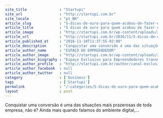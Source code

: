 ```yaml
---
site_title               : "Startupi"
site_url                 : "http://startupi.com.br"
site_locale              : "pt_BR"
article_slug             : "5-dicas-de-ouro-para-quem-acabou-de-fazer-uma-conversao"
article_title            : "5 dicas de ouro para quem acabou de fazer uma conversão"
article_image            : "http://startupi.com.br/wp-content/uploads/2016/11/Foto-artigo-Lucas-Paschoal-Híbrida-28.10.16--870x250.jpg"
article_url              : "http://startupi.com.br/2016/11/5-dicas-de-ouro-para-quem-acabou-de-fazer-uma-conversao/"
article_published_at     : "2016-11-10T11:37:55-02:00"
article_description      : "Conquistar uma conversão é uma das situações mais prazerosas de toda empresa, não é? Ainda mais quando falamos do ambiente digital,..."
article_author_name      : "ESPAÇO DO EMPREENDEDOR"
article_author_image     : "http://startupi.com.br/wp-content/uploads/2015/05/CANAL-EXCLUSIVO-EMPREENDEDORES_avatar_1430778971.JPG"
article_author_biography : "Espaço Exclusivo para Empreendedores transmitirem conhecimento, desafios e experiências sobre aceleração, captação de investimentos, planejamento de marketing, escalabilidade, feiras e missões comerciais, internacionalização; know how sobre modelagem de negócios, mentoria, MVP, pivotagem, relação com investidores, com sócios, com clientes…e muito mais!"
article_author_profile   : "http://startupi.com.br/author/canal-exclusivo-empreendedores/"
article_author_facebook  : null
article_author_twitter   : null
category                 : ['business']
tags                     : ['Startupi']
permalink                : "/:categories/5-dicas-de-ouro-para-quem-acabou-de-fazer-uma-conversao/"
layout                   : post
---
```


Conquistar uma conversão é uma das situações mais prazerosas de toda empresa, não é? Ainda mais quando falamos do ambiente digital,...
